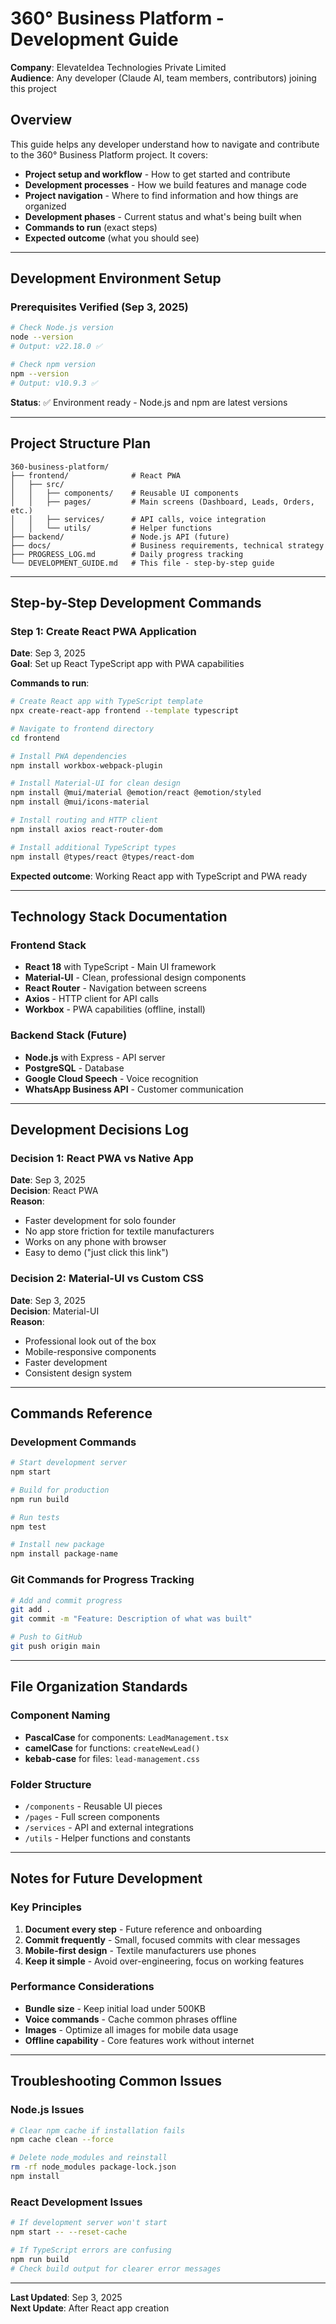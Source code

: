 # 360° Business Platform - Development Guide
**Company**: ElevateIdea Technologies Private Limited  
**Audience**: Any developer (Claude AI, team members, contributors) joining this project

## Overview
This guide helps any developer understand how to navigate and contribute to the 360° Business Platform project. It covers:
- **Project setup and workflow** - How to get started and contribute
- **Development processes** - How we build features and manage code
- **Project navigation** - Where to find information and how things are organized
- **Development phases** - Current status and what's being built when
- **Commands to run** (exact steps)
- **Expected outcome** (what you should see)

---

## Development Environment Setup

### Prerequisites Verified (Sep 3, 2025)
```bash
# Check Node.js version
node --version
# Output: v22.18.0 ✅

# Check npm version  
npm --version
# Output: v10.9.3 ✅
```

**Status**: ✅ Environment ready - Node.js and npm are latest versions

---

## Project Structure Plan
```
360-business-platform/
├── frontend/              # React PWA
│   ├── src/
│   │   ├── components/    # Reusable UI components
│   │   ├── pages/         # Main screens (Dashboard, Leads, Orders, etc.)
│   │   ├── services/      # API calls, voice integration
│   │   └── utils/         # Helper functions
├── backend/               # Node.js API (future)
├── docs/                  # Business requirements, technical strategy
├── PROGRESS_LOG.md        # Daily progress tracking
└── DEVELOPMENT_GUIDE.md   # This file - step-by-step guide
```

---

## Step-by-Step Development Commands

### Step 1: Create React PWA Application
**Date**: Sep 3, 2025  
**Goal**: Set up React TypeScript app with PWA capabilities

**Commands to run**:
```bash
# Create React app with TypeScript template
npx create-react-app frontend --template typescript

# Navigate to frontend directory
cd frontend

# Install PWA dependencies
npm install workbox-webpack-plugin

# Install Material-UI for clean design
npm install @mui/material @emotion/react @emotion/styled
npm install @mui/icons-material

# Install routing and HTTP client
npm install axios react-router-dom

# Install additional TypeScript types
npm install @types/react @types/react-dom
```

**Expected outcome**: Working React app with TypeScript and PWA ready

---

## Technology Stack Documentation

### Frontend Stack
- **React 18** with TypeScript - Main UI framework
- **Material-UI** - Clean, professional design components  
- **React Router** - Navigation between screens
- **Axios** - HTTP client for API calls
- **Workbox** - PWA capabilities (offline, install)

### Backend Stack (Future)
- **Node.js** with Express - API server
- **PostgreSQL** - Database
- **Google Cloud Speech** - Voice recognition
- **WhatsApp Business API** - Customer communication

---

## Development Decisions Log

### Decision 1: React PWA vs Native App
**Date**: Sep 3, 2025  
**Decision**: React PWA  
**Reason**: 
- Faster development for solo founder
- No app store friction for textile manufacturers
- Works on any phone with browser
- Easy to demo ("just click this link")

### Decision 2: Material-UI vs Custom CSS
**Date**: Sep 3, 2025  
**Decision**: Material-UI  
**Reason**:
- Professional look out of the box
- Mobile-responsive components
- Faster development
- Consistent design system

---

## Commands Reference

### Development Commands
```bash
# Start development server
npm start

# Build for production
npm run build

# Run tests
npm test

# Install new package
npm install package-name
```

### Git Commands for Progress Tracking
```bash
# Add and commit progress
git add .
git commit -m "Feature: Description of what was built"

# Push to GitHub
git push origin main
```

---

## File Organization Standards

### Component Naming
- **PascalCase** for components: `LeadManagement.tsx`
- **camelCase** for functions: `createNewLead()`
- **kebab-case** for files: `lead-management.css`

### Folder Structure
- `/components` - Reusable UI pieces
- `/pages` - Full screen components  
- `/services` - API and external integrations
- `/utils` - Helper functions and constants

---

## Notes for Future Development

### Key Principles
1. **Document every step** - Future reference and onboarding
2. **Commit frequently** - Small, focused commits with clear messages
3. **Mobile-first design** - Textile manufacturers use phones
4. **Keep it simple** - Avoid over-engineering, focus on working features

### Performance Considerations
- **Bundle size** - Keep initial load under 500KB
- **Voice commands** - Cache common phrases offline
- **Images** - Optimize all images for mobile data usage
- **Offline capability** - Core features work without internet

---

## Troubleshooting Common Issues

### Node.js Issues
```bash
# Clear npm cache if installation fails
npm cache clean --force

# Delete node_modules and reinstall
rm -rf node_modules package-lock.json
npm install
```

### React Development Issues
```bash
# If development server won't start
npm start -- --reset-cache

# If TypeScript errors are confusing
npm run build
# Check build output for clearer error messages
```

---

**Last Updated**: Sep 3, 2025  
**Next Update**: After React app creation
